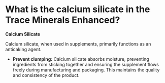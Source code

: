 # What is the calcium silicate in the Trace Minerals Enhanced?

**Calcium Silicate** 

Calcium silicate, when used in supplements, primarily functions as an anticaking agent. 

- **Prevent clumping:** Calcium silicate absorbs moisture, preventing ingredients from sticking together and ensuring the supplement flows freely during manufacturing and packaging. This maintains the quality and consistency of the product.